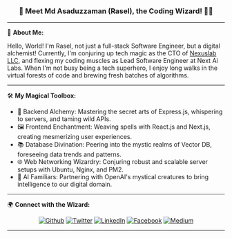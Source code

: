 ### <div align="center">🌟 Meet Md Asaduzzaman (Rasel), the Coding Wizard! 🧙‍♂️</div>

---

🚀 **About Me:**

Hello, World! I'm Rasel, not just a full-stack Software Engineer, but a digital alchemist! Currently, I'm conjuring up tech magic as the CTO of [Nexuslab LLC](https://nexuslab.net), and flexing my coding muscles as Lead Software Engineer at Next Ai Labs. When I'm not busy being a tech superhero, I enjoy long walks in the virtual forests of code and brewing fresh batches of algorithms.

---

🛠️ **My Magical Toolbox:**

- 🧪 Backend Alchemy: Mastering the secret arts of Express.js, whispering to servers, and taming wild APIs.
- 🖼️ Frontend Enchantment: Weaving spells with React.js and Next.js, creating mesmerizing user experiences.
- 📚 Database Divination: Peering into the mystic realms of Vector DB, foreseeing data trends and patterns.
- 🌐 Web Networking Wizardry: Conjuring robust and scalable server setups with Ubuntu, Nginx, and PM2.
- 🤖 AI Familiars: Partnering with OpenAI's mystical creatures to bring intelligence to our digital domain.

---

🌍 **Connect with the Wizard:**

<div align="center">

[![Github](https://img.shields.io/badge/github-%2324292e.svg?&style=for-the-badge&logo=github&logoColor=white)](https://github.com/rasel-gen)
[![Twitter](https://img.shields.io/badge/twitter-%2300acee.svg?&style=for-the-badge&logo=twitter&logoColor=white)](https://twitter.com/raselmeta)
[![LinkedIn](https://img.shields.io/badge/linkedin-%231E77B5.svg?&style=for-the-badge&logo=linkedin&logoColor=white)](https://linkedin.com/in/profrasel)
[![Facebook](https://img.shields.io/badge/facebook-%232E87FB.svg?&style=for-the-badge&logo=facebook&logoColor=white)](https://www.facebook.com/asadrasel24)
[![Medium](https://img.shields.io/badge/medium-%23292929.svg?&style=for-the-badge&logo=medium&logoColor=white)](https://medium.com/profrasel)

</div>

---

